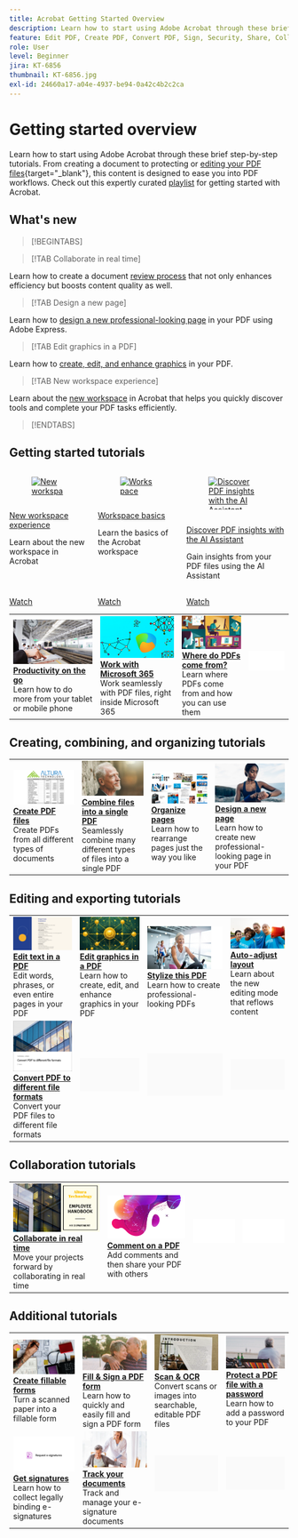 ```yaml
---
title: Acrobat Getting Started Overview
description: Learn how to start using Adobe Acrobat through these brief (1-2 min) step-by-step tutorials
feature: Edit PDF, Create PDF, Convert PDF, Sign, Security, Share, Collaboration, Workspace
role: User
level: Beginner
jira: KT-6856
thumbnail: KT-6856.jpg
exl-id: 24660a17-a04e-4937-be94-0a42c4b2c2ca
---
```

# Getting started overview

Learn how to start using Adobe Acrobat through these brief step-by-step tutorials. From creating a document to protecting or [editing your PDF files](https://www.adobe.com/acrobat/online/pdf-editor.html){target="_blank"}, this content is designed to ease you into PDF workflows. Check out this expertly curated [playlist](https://experienceleague.adobe.com/en/playlists/acrobat-get-started-business-users) for getting started with Acrobat.

## What's new

>[!BEGINTABS]

>[!TAB Collaborate in real time]

Learn how to create a document [review process](collaborate.md) that not only enhances efficiency but boosts content quality as well.

>[!TAB Design a new page]

Learn how to [design a new professional-looking page](add-custom-page.md) in your PDF using Adobe Express.

>[!TAB Edit graphics in a PDF]

Learn how to [create, edit, and enhance graphics](edit-graphics.md) in your PDF.

>[!TAB New workspace experience]

Learn about the [new workspace](new-workspace.md) in Acrobat that helps you quickly discover tools and complete your PDF tasks efficiently.

>[!ENDTABS]

## Getting started tutorials

<!-- START CARDS HTML - DO NOT MODIFY BY HAND -->
<div class="columns">
    <div class="column is-half-tablet is-half-desktop is-one-third-widescreen" aria-label="New workspace experience">
        <div class="card" style="height: 100%; display: flex; flex-direction: column; height: 100%;">
            <div class="card-image">
                <figure class="image x-is-16by9">
                    <a href="https://experienceleague.adobe.com/en/docs/document-cloud-learn/acrobat-learning/getting-started/new-workspace" title="New workspace experience" target="_blank" rel="referrer">
                        <img class="is-bordered-r-small" src="https://experienceleague.adobe.com/en/docs/document-cloud-learn/acrobat-learning/getting-started/media_1fd7846c8083ccd0da406c6abf96fe746d9b4539e.png?width=400&format=webply&optimize=medium" alt="New workspace experience"
                             style="width: 100%; aspect-ratio: 16 / 9; object-fit: cover; overflow: hidden; display: block; margin: auto;">
                    </a>
                </figure>
            </div>
            <div class="card-content is-padded-small" style="display: flex; flex-direction: column; flex-grow: 1; justify-content: space-between;">
                <div class="top-card-content">
                    <p class="headline is-size-6 has-text-weight-bold">
                        <a href="https://experienceleague.adobe.com/en/docs/document-cloud-learn/acrobat-learning/getting-started/new-workspace" target="_blank" rel="referrer" title="New workspace experience">New workspace experience</a>
                    </p>
                    <p class="is-size-6">Learn about the new workspace in Acrobat</p>
                </div>
                <a href="https://experienceleague.adobe.com/en/docs/document-cloud-learn/acrobat-learning/getting-started/new-workspace" target="_blank" rel="referrer" class="spectrum-Button spectrum-Button--outline spectrum-Button--primary spectrum-Button--sizeM" style="align-self: flex-start; margin-top: 1rem;">
                    <span class="spectrum-Button-label has-no-wrap has-text-weight-bold">Watch</span>
                </a>
            </div>
        </div>
    </div>
    <div class="column is-half-tablet is-half-desktop is-one-third-widescreen" aria-label="Workspace basics">
        <div class="card" style="height: 100%; display: flex; flex-direction: column; height: 100%;">
            <div class="card-image">
                <figure class="image x-is-16by9">
                    <a href="https://experienceleague.adobe.com/en/docs/document-cloud-learn/acrobat-learning/getting-started/get-to-know-the-acrobat-dc-interface" title="Workspace basics" target="_blank" rel="referrer">
                        <img class="is-bordered-r-small" src="https://experienceleague.adobe.com/en/docs/document-cloud-learn/acrobat-learning/getting-started/media_1829b23b3d26ba9ab2687a87be27ecf1b2adde71e.png?width=400&format=webply&optimize=medium" alt="Workspace basics"
                             style="width: 100%; aspect-ratio: 16 / 9; object-fit: cover; overflow: hidden; display: block; margin: auto;">
                    </a>
                </figure>
            </div>
            <div class="card-content is-padded-small" style="display: flex; flex-direction: column; flex-grow: 1; justify-content: space-between;">
                <div class="top-card-content">
                    <p class="headline is-size-6 has-text-weight-bold">
                        <a href="https://experienceleague.adobe.com/en/docs/document-cloud-learn/acrobat-learning/getting-started/get-to-know-the-acrobat-dc-interface" target="_blank" rel="referrer" title="Workspace basics">Workspace basics</a>
                    </p>
                    <p class="is-size-6">Learn the basics of the Acrobat workspace</p>
                </div>
                <a href="https://experienceleague.adobe.com/en/docs/document-cloud-learn/acrobat-learning/getting-started/get-to-know-the-acrobat-dc-interface" target="_blank" rel="referrer" class="spectrum-Button spectrum-Button--outline spectrum-Button--primary spectrum-Button--sizeM" style="align-self: flex-start; margin-top: 1rem;">
                    <span class="spectrum-Button-label has-no-wrap has-text-weight-bold">Watch</span>
                </a>
            </div>
        </div>
    </div>
    <div class="column is-half-tablet is-half-desktop is-one-third-widescreen" aria-label="Discover PDF insights with the AI Assistant">
        <div class="card" style="height: 100%; display: flex; flex-direction: column; height: 100%;">
            <div class="card-image">
                <figure class="image x-is-16by9">
                    <a href="https://experienceleague.adobe.com/en/docs/document-cloud-learn/acrobat-learning/getting-started/ai-assistant" title="Discover PDF insights with the AI Assistant" target="_blank" rel="referrer">
                        <img class="is-bordered-r-small" src="https://experienceleague.adobe.com/en/docs/document-cloud-learn/acrobat-learning/getting-started/media_12db4e53771239c4c355e54868bb8c2d72912cf58.png?width=400&format=webply&optimize=medium" alt="Discover PDF insights with the AI Assistant"
                             style="width: 100%; aspect-ratio: 16 / 9; object-fit: cover; overflow: hidden; display: block; margin: auto;">
                    </a>
                </figure>
            </div>
            <div class="card-content is-padded-small" style="display: flex; flex-direction: column; flex-grow: 1; justify-content: space-between;">
                <div class="top-card-content">
                    <p class="headline is-size-6 has-text-weight-bold">
                        <a href="https://experienceleague.adobe.com/en/docs/document-cloud-learn/acrobat-learning/getting-started/ai-assistant" target="_blank" rel="referrer" title="Discover PDF insights with the AI Assistant">Discover PDF insights with the AI Assistant</a>
                    </p>
                    <p class="is-size-6">Gain insights from your PDF files using the AI Assistant</p>
                </div>
                <a href="https://experienceleague.adobe.com/en/docs/document-cloud-learn/acrobat-learning/getting-started/ai-assistant" target="_blank" rel="referrer" class="spectrum-Button spectrum-Button--outline spectrum-Button--primary spectrum-Button--sizeM" style="align-self: flex-start; margin-top: 1rem;">
                    <span class="spectrum-Button-label has-no-wrap has-text-weight-bold">Watch</span>
                </a>
            </div>
        </div>
    </div>
</div>
<!-- END CARDS HTML - DO NOT MODIFY BY HAND -->

<table style="table-layout:fixed">
<tr>
  <td>
    <a href="productivity.md">
      <img alt="Productivity on the go" src="../assets/productivity.png" />
    </a>
    <div>
    <a href="productivity.md"><strong>Productivity on the go</strong></a>
    </div>
    Learn how to do more from your tablet or mobile phone
    <br>
  </td>
  <td>
      <a href="../integrate/integrate-overview.md#microsoft">
        <img alt="Work with Microsoft 365" src="../assets/microsoft-365.png" />
      </a>
      <div>
      <a href="../integrate/integrate-overview.md#microsoft"><strong>Work with Microsoft 365</strong></a>
      </div>
      Work seamlessly with PDF files, right inside Microsoft 365
      <br> 
  </td>
  <td>
      <a href="where-do-pdfs-come-from.md">
        <img alt="Where do PDFs come from?" src="../assets/where-pdfs.png" />
      </a>
      <div>
      <a href="where-do-pdfs-come-from.md"><strong>Where do PDFs come from?</strong></a>
      </div>
      Learn where PDFs come from and how you can use them
      <br>
  </td>
  <td>
    <img alt="Spacer" src="../assets/Whitespacer.png" />
      <div>
      <br>
  </td>
</tr>
</table>

## Creating, combining, and organizing tutorials

  <table style="table-layout:fixed">
  <tr>
    <td>
      <a href="create-pdf.md">
        <img alt="Create PDF files" src="../assets/create.png" />
      </a>
      <div>
      <a href="create-pdf.md"><strong>Create PDF files</strong></a>
      </div>
      Create PDFs from all different types of documents
      <br>
    </td>
    <td>
      <a href="combine-to-pdf.md">
        <img alt="Combine files to a single PDF" src="../assets/combine.png" />
      </a>
      <div>
      <a href="combine-to-pdf.md"><strong>Combine files into a single PDF</strong></a>
      </div>
      Seamlessly combine many different types of files into a single PDF
      <br>
    </td>
    <td>
      <a href="organize.md">
        <img alt="Organize pages" src="../assets/organize-pages.png" />
      </a>
      <div>
      <a href="organize.md"><strong>Organize pages</strong></a>
      </div>
      Learn how to rearrange pages just the way you like
      <br>
    </td>
    <td>
      <a href="add-custom-page.md">
        <img alt="Design a new page" src="../assets/design.png" />
      </a>
      <div>
      <a href="add-custom-page.md"><strong>Design a new page</strong></a>
      </div>
     Learn how to create new professional-looking page in your PDF
      <br>
    </td>
  </tr>
  </table>

## Editing and exporting tutorials

  <table style="table-layout:fixed">
  <tr>
    <td>
      <a href="edit-pdf.md">
        <img alt="Edit text in a PDF" src="../assets/edit-text.png" />
      </a>
      <div>
      <a href="edit-pdf.md"><strong>Edit text in a PDF</strong></a>
      </div>
      Edit words, phrases, or even entire pages in your PDF
      <br>
    </td>
    <td>
      <a href="edit-graphics.md">
        <img alt="Edit graphics in a PDF" src="../assets/edit-graphics.png" />
      </a>
      <div>
      <a href="edit-graphics.md"><strong>Edit graphics in a PDF</strong></a>
      </div>
      Learn how to create, edit, and enhance graphics in your PDF
      <br>
    </td>
    <td>
      <a href="stylize-this-pdf.md">
        <img alt="Stylize this PDF" src="../assets/stylize-pdf.png" />
      </a>
      <div>
      <a href="stylize-this-pdf.md"><strong>Stylize this PDF</strong></a>
      </div>
      Learn how to create professional-looking PDFs
      <br>
    </td>
   <td>
      <a href="auto-adjust-layout.md">
        <img alt="Auto-adjust layout" src="../assets/auto-adjust.png" />
      </a>
      <div>
      <a href="auto-adjust-layout.md"><strong>Auto-adjust layout</strong></a>
      </div>
      Learn about the new editing mode that reflows content
      <br>
    </td>
  </tr>
    <td>
      <a href="export-pdf.md">
        <img alt="Convert PDF to different file formats" src="../assets/convert.png" />
      </a>
      <div>
      <a href="export-pdf.md"><strong>Convert PDF to different file formats</strong></a>
      </div>
      Convert your PDF files to different file formats
      <br>
    </td>
    <td>
   <img alt="Spacer" src="../assets/Grayspacer.png" />
    <div>
    <br>
  </td>
  <td>
   <img alt="Spacer" src="../assets/Grayspacer.png" />
    <div>
    <br>
  </td>
   <td>
   <img alt="Spacer" src="../assets/Grayspacer.png" />
    <div>
    <br>
  </td>
</tr>
</table>

## Collaboration tutorials

  <table style="table-layout:fixed">
  <tr>
    <td>
      <a href="collaborate.md">
        <img alt="Collaborate in real time" src="../assets/collaborate.png" />
      </a>
      <div>
      <a href="collaborate.md"><strong>Collaborate in real time</strong></a>
      </div>
      Move your projects forward by collaborating in real time
    </td>
    <td>
      <a href="comment-on-pdf-files.md">
        <img alt="Comment on a PDF" src="../assets/comment.png" />
      </a>
      <div>
      <a href="comment-on-pdf-files.md"><strong>Comment on a PDF</strong></a>
      </div>
      Add comments and then share your PDF with others
      <br>
    </td>
    <td>
    <img alt="Spacer" src="../assets/Whitespacer.png" />
      <div>
      <br>
    </td>
    <td>
    <img alt="Spacer" src="../assets/Whitespacer.png" />
      <div>
      <br>
    </td>
</tr>
</table>

## Additional tutorials

<table style="table-layout:fixed">
<tr>
  <td>
    <a href="create-fillable-forms.md">
      <img alt="Create fillable forms" src="../assets/fillable-forms.png" />
    </a>
    <div>
      <a href="create-fillable-forms.md"><strong>Create fillable forms</strong></a>
      </div>
      Turn a scanned paper into a fillable form
      <br>
  </td>
  <td>
    <a href="fill-and-sign.md">
      <img alt="Fill & Sign a PDF form" src="../assets/fill-sign.png" />
    </a>
    <div>
    <a href="fill-and-sign.md"><strong>Fill & Sign a PDF form</strong></a>
    </div>
    Learn how to quickly and easily fill and sign a PDF form
    <br>
  </td>
  <td>
    <a href="scan-and-ocr.md">
      <img alt="Scan & OCR" src="../assets/scan.png" />
    </a>
    <div>
    <a href="scan-and-ocr.md"><strong>Scan & OCR</strong></a>
    </div>
    Convert scans or images into searchable, editable PDF files
    <br>
  </td>
  <td>
    <a href="password-protect.md">
      <img alt="Protect a PDF file with a password" src="../assets/protect.png" />
    </a>
    <div>
    <a href="password-protect.md"><strong>Protect a PDF file with a password</strong></a>
    </div>
    Learn how to add a password to your PDF
    <br>
  </td>
</tr>
<tr>
  <td>
    <a href="signatures.md">
      <img alt="Get signatures" src="../assets/signatures.png" />
    </a>
    <div>
    <a href="signatures.md"><strong>Get signatures</strong></a>
    </div>
    Learn how to collect legally binding e-signatures
    <br>
  </td>
  <td>
    <a href="track.md">
      <img alt="Track your documents" src="../assets/track.png" />
    </a>
    <div>
    <a href="track.md"><strong>Track your documents</strong></a>
    </div>
    Track and manage your e-signature documents
    <br>
  </td>
  <td>
   <img alt="Spacer" src="../assets/Grayspacer.png" />
    <div>
    <br>
  </td>
  <td>
   <img alt="Spacer" src="../assets/Grayspacer.png" />
    <div>
    <br>
  </td>
</tr>
</table>
